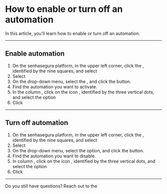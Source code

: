 # How to enable or turn off an automation 

In this article, you’ll learn how to enable or turn off an automation.

* * *

## Enable automation

1. On the senhasegura platform,  in the upper left corner, click the , identified by the nine squares, and select 
2. Select 
3. On the  drop-down menu, select the , and click  the  button.
4. Find the automation you want to activate.
5. In the column , click on the icon , identified by the three vertical dots, and select the option 
6. Click 

* * *

## Turn off automation

1. On the senhasegura platform,  in the upper left corner, click the , identified by the nine squares, and select 
2. Select 
3. On the  drop-down menu, select the  option, and click the  button.
4. Find the automation you want to disable.
5. In column , click on the icon , identified by the three vertical dots, and select the option 
6. Click 

* * *

Do you still have questions? Reach out to the 